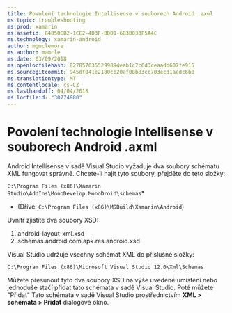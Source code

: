 ```yaml
---
title: Povolení technologie Intellisense v souborech Android .axml
ms.topic: troubleshooting
ms.prod: xamarin
ms.assetid: 84850CB2-1CE2-4D3F-BD01-6B3B033F5A4C
ms.technology: xamarin-android
author: mgmclemore
ms.author: mamcle
ms.date: 03/09/2018
ms.openlocfilehash: 8278576355299894eab1c7c6d3ceaadb607fe915
ms.sourcegitcommit: 945df041e2180cb20af08b83cc703ecd1aedc6b0
ms.translationtype: MT
ms.contentlocale: cs-CZ
ms.lasthandoff: 04/04/2018
ms.locfileid: "30774880"
---
```

# <a name="how-do-i-enable-intellisense-in-android-axml-files"></a>Povolení technologie Intellisense v souborech Android .axml

Android Intellisense v sadě Visual Studio vyžaduje dva soubory schématu XML fungovat správně. Chcete-li najít tyto soubory, přejděte do této složky:

`C:\Program Files (x86)\Xamarin Studio\AddIns\MonoDevelop.MonoDroid\schemas`*

* (Dříve: `C:\Program Files (x86)\MSBuild\Xamarin\Android`)

Uvnitř zjistíte dva soubory XSD:

1. android-layout-xml.xsd
2. schemas.android.com.apk.res.android.xsd

Visual Studio udržuje všechny schémat XML do příslušné složky:

`C:\Program Files (x86)\Microsoft Visual Studio 12.0\Xml\Schemas`

Můžete přesunout tyto dva soubory XSD na výše uvedené umístění nebo jednoduše stačí přidat tato schémata v sadě Visual Studio. Poté můžete "Přidat" Tato schémata v sadě Visual Studio prostřednictvím **XML > schémata > Přidat** dialogové okno.






